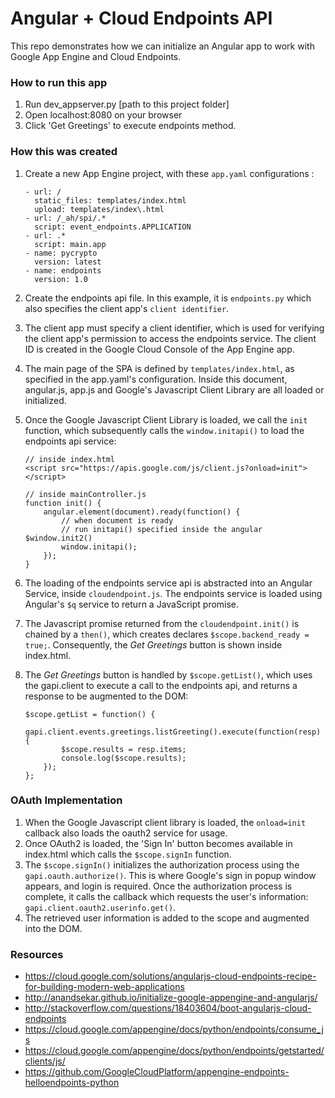 # Angular + Cloud Endpoints API
This repo demonstrates how we can initialize an Angular app to work with Google App Engine and Cloud Endpoints.

### How to run this app
1. Run dev_appserver.py [path to this project folder]
2. Open localhost:8080 on your browser
3. Click 'Get Greetings' to execute endpoints method.

### How this was created
1. Create a new App Engine project, with these `app.yaml` configurations :
    ```
    - url: /
      static_files: templates/index.html
      upload: templates/index\.html
    - url: /_ah/spi/.*
      script: event_endpoints.APPLICATION
    - url: .*
      script: main.app
    - name: pycrypto
      version: latest
    - name: endpoints
      version: 1.0
    ```
2. Create the endpoints api file. In this example, it is `endpoints.py` which also specifies the client app's `client identifier`.
3. The client app must specify a client identifier, which is used for verifying the client app's permission to access the endpoints service. The client ID is created in the Google Cloud Console of the App Engine app.
4. The main page of the SPA is defined by `templates/index.html`, as specified in the app.yaml's configuration. Inside this document, angular.js, app.js and Google's Javascript Client Library are all loaded or initialized.
5. Once the Google Javascript Client Library is loaded, we call the `init` function, which subsequently calls the `window.initapi()` to load the endpoints api service:

    ```
    // inside index.html
    <script src="https://apis.google.com/js/client.js?onload=init"></script>

    // inside mainController.js
    function init() {
        angular.element(document).ready(function() {
            // when document is ready
            // run initapi() specified inside the angular $window.init2()
            window.initapi();
        });
    }
    ```
6. The loading of the endpoints service api is abstracted into an Angular Service, inside `cloudendpoint.js`. The endpoints service is loaded using Angular's `$q` service to return a JavaScript promise.
7. The Javascript promise returned from the `cloudendpoint.init()` is chained by a `then()`, which creates declares `$scope.backend_ready = true;`. Consequently, the *Get Greetings* button is shown inside index.html.
8. The *Get Greetings* button is handled by `$scope.getList()`, which uses the gapi.client to execute a call to the endpoints api, and returns a response to be augmented to the DOM:
    ```
    $scope.getList = function() {
        gapi.client.events.greetings.listGreeting().execute(function(resp) {
            $scope.results = resp.items;
            console.log($scope.results);
        });
    };
    ```

### OAuth Implementation
1. When the Google Javascript client library is loaded, the `onload=init` callback also loads the oauth2 service for usage.
2. Once OAuth2 is loaded, the 'Sign In' button becomes available in index.html which calls the `$scope.signIn` function.
3. The `$scope.signIn()` initializes the authorization process using the `gapi.oauth.authorize()`. This is where Google's sign in popup window appears, and login is required. Once the authorization process is complete, it calls the callback which requests the user's information: `gapi.client.oauth2.userinfo.get()`.
4. The retrieved user information is added to the scope and augmented into the DOM.


### Resources
- https://cloud.google.com/solutions/angularjs-cloud-endpoints-recipe-for-building-modern-web-applications
- http://anandsekar.github.io/initialize-google-appengine-and-angularjs/
- http://stackoverflow.com/questions/18403604/boot-angularjs-cloud-endpoints
- https://cloud.google.com/appengine/docs/python/endpoints/consume_js
- https://cloud.google.com/appengine/docs/python/endpoints/getstarted/clients/js/
- https://github.com/GoogleCloudPlatform/appengine-endpoints-helloendpoints-python
